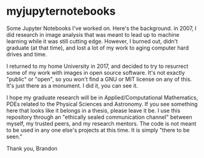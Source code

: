 # myjupyternotebooks
Some Jupyter Notebooks I've worked on. Here's the background. in 2007, I did research in image analysis that was meant to lead up to 
machine learning while it was still cutting edge. However, I burned out, didn't graduate (at that time), and lost a lot of my 
work to aging computer hard drives and time.

I returned to my home University in 2017, and decided to try to resurrect some of my work with images in open source software. It's not 
exactly "public" or "open", so you won't find a GNU or MIT license on any of this. It's just there as a monument. I did it, you can 
see it.

I hope my graduate research will be in Applied/Computational Mathematics, PDEs related to the Physical Sciences and Astronomy. If 
you see something here that looks like it belongs in a thesis, please leave it be. I use this repository through an "ethically sealed
communication channel" between myself, my trusted peers, and my research mentors. The code is not meant to be used in any one else's
projects at this time. It is simply "there to be seen."

Thank you,
Brandon
